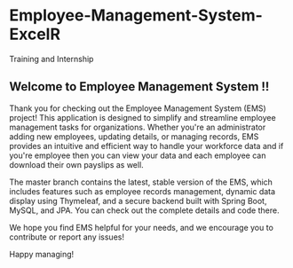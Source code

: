 # Employee-Management-System-ExcelR
Training and Internship

## Welcome to Employee Management System !!
Thank you for checking out the Employee Management System (EMS) project! This application is designed to simplify and streamline employee management tasks for organizations. Whether you're an administrator adding new employees, updating details, or managing records, EMS provides an intuitive and efficient way to handle your workforce data and if you're employee then you can view your data and each employee can download their own payslips as well.

The master branch contains the latest, stable version of the EMS, which includes features such as employee records management, dynamic data display using Thymeleaf, and a secure backend built with Spring Boot, MySQL, and JPA. You can check out the complete details and code there.

We hope you find EMS helpful for your needs, and we encourage you to contribute or report any issues!

Happy managing!
